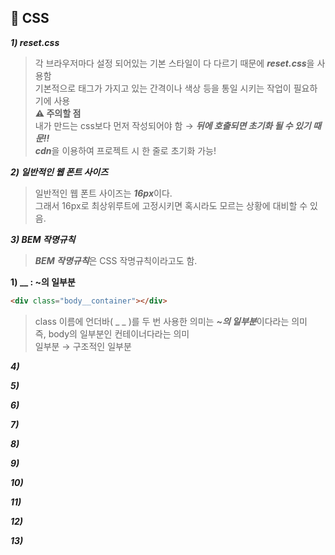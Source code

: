 ## 🧡 CSS

<em><strong> 1) reset.css</strong></em>
  > 각 브라우저마다 설정 되어있는 기본 스타일이 다 다르기 때문에 <em><strong>reset.css</strong></em>을 사용함 <br>
  > 기본적으로 태그가 가지고 있는 간격이나 색상 등을 통일 시키는 작업이 필요하기에 사용 <br>
  > <b> ⚠ 주의할 점</b><br>
  > 내가 만드는 css보다 먼저 작성되어야 함 → <em><strong>뒤에 호출되면 초기화 될 수 있기 때문!!</strong></em> <br>
  > <em><strong>cdn</strong></em>을 이용하여 프로젝트 시 한 줄로 초기화 가능!

<em><strong> 2) 일반적인 웹 폰트 사이즈 </strong></em>
  > 일반적인 웹 폰트 사이즈는 <em><strong>16px</strong></em>이다. <br>
  > 그래서 16px로 최상위루트에 고정시키면 혹시라도 모르는 상황에 대비할 수 있음. 

<em><strong> 3) BEM 작명규칙 </strong></em>
  > <em><strong>BEM 작명규칙</strong></em>은 CSS 작명규칙이라고도 함. <br>
  >
  <b> 1) __ : ~의 일부분 </b> 
  ``` html
  <div class="body__container"></div>
  ```
  > class 이름에 언더바( _ _ )를 두 번 사용한 의미는 ***~의 일부분***이다라는 의미<br>
  > 즉, body의 일부분인 컨테이너다라는 의미<br>
  > 일부분 → 구조적인 일부분

<em><strong> 4) </strong></em>

<em><strong> 5) </strong></em>

<em><strong> 6) </strong></em>

<em><strong> 7) </strong></em>

<em><strong> 8) </strong></em>

<em><strong> 9) </strong></em>

<em><strong> 10) </strong></em>

<em><strong> 11) </strong></em>

<em><strong> 12) </strong></em>

<em><strong> 13) </strong></em>
